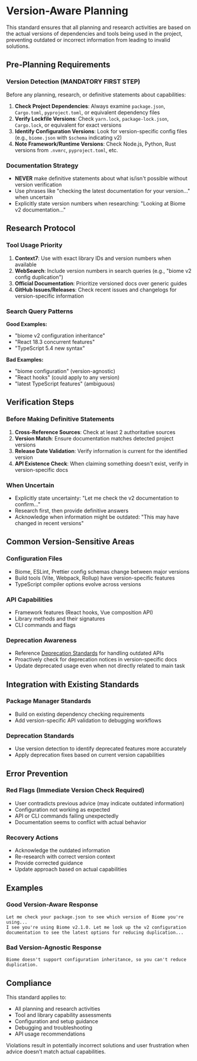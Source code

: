 # Version-Aware Planning

This standard ensures that all planning and research activities are based on the actual versions of dependencies and tools being used in the project, preventing outdated or incorrect information from leading to invalid solutions.

## Pre-Planning Requirements

### Version Detection (MANDATORY FIRST STEP)

Before any planning, research, or definitive statements about capabilities:

1. **Check Project Dependencies**: Always examine `package.json`, `Cargo.toml`, `pyproject.toml`, or equivalent dependency files
2. **Verify Lockfile Versions**: Check `yarn.lock`, `package-lock.json`, `Cargo.lock`, or equivalent for exact versions
3. **Identify Configuration Versions**: Look for version-specific config files (e.g., `biome.json` with `$schema` indicating v2)
4. **Note Framework/Runtime Versions**: Check Node.js, Python, Rust versions from `.nvmrc`, `pyproject.toml`, etc.

### Documentation Strategy

- **NEVER** make definitive statements about what is/isn't possible without version verification
- Use phrases like "checking the latest documentation for your version..." when uncertain
- Explicitly state version numbers when researching: "Looking at Biome v2 documentation..."

## Research Protocol

### Tool Usage Priority

1. **Context7**: Use with exact library IDs and version numbers when available
2. **WebSearch**: Include version numbers in search queries (e.g., "biome v2 config duplication")
3. **Official Documentation**: Prioritize versioned docs over generic guides
4. **GitHub Issues/Releases**: Check recent issues and changelogs for version-specific information

### Search Query Patterns

**Good Examples:**
- "biome v2 configuration inheritance"
- "React 18.3 concurrent features"
- "TypeScript 5.4 new syntax"

**Bad Examples:**
- "biome configuration" (version-agnostic)
- "React hooks" (could apply to any version)
- "latest TypeScript features" (ambiguous)

## Verification Steps

### Before Making Definitive Statements

1. **Cross-Reference Sources**: Check at least 2 authoritative sources
2. **Version Match**: Ensure documentation matches detected project versions
3. **Release Date Validation**: Verify information is current for the identified version
4. **API Existence Check**: When claiming something doesn't exist, verify in version-specific docs

### When Uncertain

- Explicitly state uncertainty: "Let me check the v2 documentation to confirm..."
- Research first, then provide definitive answers
- Acknowledge when information might be outdated: "This may have changed in recent versions"

## Common Version-Sensitive Areas

### Configuration Files
- Biome, ESLint, Prettier config schemas change between major versions
- Build tools (Vite, Webpack, Rollup) have version-specific features
- TypeScript compiler options evolve across versions

### API Capabilities
- Framework features (React hooks, Vue composition API)
- Library methods and their signatures
- CLI commands and flags

### Deprecation Awareness
- Reference [Deprecation Standards](~/.claude/standards/deprecations.md) for handling outdated APIs
- Proactively check for deprecation notices in version-specific docs
- Update deprecated usage even when not directly related to main task

## Integration with Existing Standards

### Package Manager Standards
- Build on existing dependency checking requirements
- Add version-specific API validation to debugging workflows

### Deprecation Standards
- Use version detection to identify deprecated features more accurately
- Apply deprecation fixes based on current version capabilities

## Error Prevention

### Red Flags (Immediate Version Check Required)
- User contradicts previous advice (may indicate outdated information)
- Configuration not working as expected
- API or CLI commands failing unexpectedly
- Documentation seems to conflict with actual behavior

### Recovery Actions
- Acknowledge the outdated information
- Re-research with correct version context
- Provide corrected guidance
- Update approach based on actual capabilities

## Examples

### Good Version-Aware Response
```
Let me check your package.json to see which version of Biome you're using...
I see you're using Biome v2.1.0. Let me look up the v2 configuration documentation to see the latest options for reducing duplication...
```

### Bad Version-Agnostic Response
```
Biome doesn't support configuration inheritance, so you can't reduce duplication.
```

## Compliance

This standard applies to:
- All planning and research activities
- Tool and library capability assessments
- Configuration and setup guidance
- Debugging and troubleshooting
- API usage recommendations

Violations result in potentially incorrect solutions and user frustration when advice doesn't match actual capabilities.